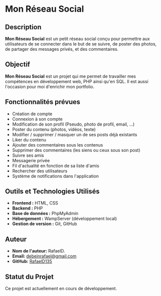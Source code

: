 # Mon Réseau Social

## Description
**Mon Réseau Social** est un petit réseau social conçu pour permettre aux utilisateurs de se connecter dans le but de se suivre, de poster des photos, de partager des messages privés, et des commentaires.

## Objectif
**Mon Réseau Social** est un projet qui me permet de travailler mes compétences en développement web, PHP ainsi qu'en SQL. Il est aussi l'occasion pour moi d'enrichir mon portfolio.

## Fonctionnalités prévues
- Création de compte
- Connexion à son compte
- Modification de son profil (Pseudo, photo de profil, email, ...)
- Poster du contenu (photos, vidéos, texte)
- Modifier / supprimer / masquer un de ses posts déjà existants
- Liker du contenu
- Ajouter des commentaires sous les contenus
- Supprimer des commentaires (les siens ou ceux sous son post)
- Suivre ses amis
- Messagerie privée
- Fil d'actualité en fonction de sa liste d'amis
- Rechercher des utilisateurs
- Système de notifications dans l'application

## Outils et Technologies Utilisés
- **Frontend :** HTML, CSS
- **Backend :** PHP
- **Base de données :** PhpMyAdmin
- **Hébergement :** WampServer (développement local)
- **Gestion de version :** Git, GitHub

## Auteur
- **Nom de l'auteur:** RafaelD.
- **Email:** debeinrafael@gmail.com
- **GitHub:** [RafaelD135](https://github.com/RafaelD135)

## Statut du Projet
Ce projet est actuellement en cours de développement.
